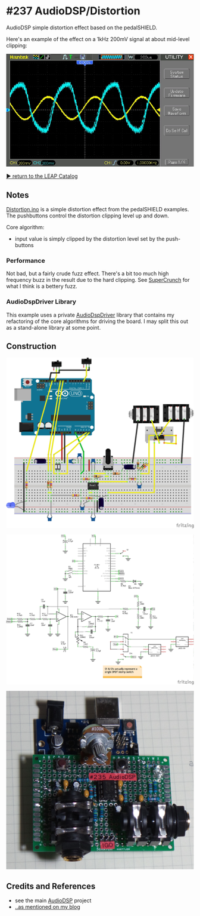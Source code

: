 # #237 AudioDSP/Distortion

AudioDSP simple distortion effect based on the pedalSHIELD.

Here's an example of the effect on a 1kHz 200mV signal at about mid-level clipping:

![waveform](./assets/Distortion_build.jpg?raw=true)


[:arrow_forward: return to the LEAP Catalog](http://leap.tardate.com)

## Notes

[Distortion.ino](./Distortion.ino) is a simple distortion effect from the pedalSHIELD examples.
The pushbuttons control the distortion clipping level up and down.

Core algorithm:

* input value is simply clipped by the distortion level set by the push-buttons


### Performance

Not bad, but a fairly crude fuzz effect. There's a bit too much high frequency buzz in the result
due to the hard clipping. See [SuperCrunch](../SuperCrunch) for what I think is a bettery fuzz.


### AudioDspDriver Library

This example uses a private [AudioDspDriver](../../../libraries/AudioDspDriver) library
that contains my refactoring of the core algorithms for driving the board.
I may split this out as a stand-alone library at some point.


## Construction

![Breadboard](../assets/AudioDSP_bb.jpg?raw=true)

![The Schematic](../assets/AudioDSP_schematic.jpg?raw=true)

![The Build](../assets/AudioDSP_build.jpg?raw=true)

## Credits and References
* see the main [AudioDSP](../) project
* [..as mentioned on my blog](https://blog.tardate.com/2017/01/leap236-9-audiodsp-effects.html)
